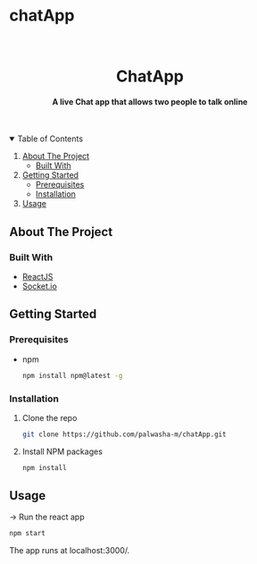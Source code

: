 # chatApp
<br />
<p align="center">
  <h1 align="center">ChatApp</h1>
  <h4 align="center"> A live Chat app that allows two people to talk online</h4>
  <br/>
  <p align="center">
  </p>
</p>



<!-- TABLE OF CONTENTS -->
<details open="open">
  <summary>Table of Contents</summary>
  <ol>
    <li>
      <a href="#about-the-project">About The Project</a>
      <ul>
        <li><a href="#built-with">Built With</a></li>
      </ul>
    </li>
    <li>
      <a href="#getting-started">Getting Started</a>
      <ul>
        <li><a href="#prerequisites">Prerequisites</a></li>
        <li><a href="#installation">Installation</a></li>
      </ul>
    </li>
    <li><a href="#usage">Usage</a></li>
  </ol>
</details>



<!-- ABOUT THE PROJECT -->
## About The Project


### Built With

* [ReactJS](https://reactjs.org)
* [Socket.io](https://socket.io/)


<!-- GETTING STARTED -->
## Getting Started


### Prerequisites

* npm
  ```sh
  npm install npm@latest -g
  ```

### Installation

1. Clone the repo
   ```sh
   git clone https://github.com/palwasha-m/chatApp.git
   ```
2. Install NPM packages
   ```sh
   npm install
   ```

<!-- USAGE EXAMPLES -->
## Usage

-> Run the react app
   ```sh
   npm start
   ```

The app runs at localhost:3000/.

